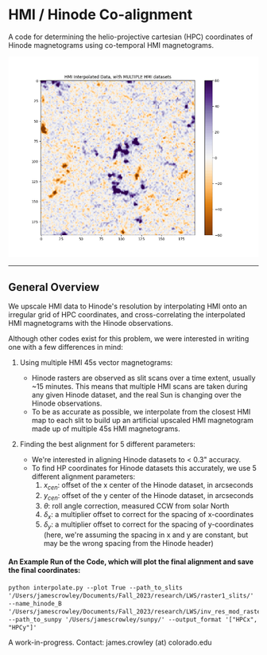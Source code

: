 # HMI / Hinode Co-alignment
A code for determining the helio-projective cartesian (HPC) coordinates of Hinode magnetograms using co-temporal HMI magnetograms.

![Alt text](alignment.gif)


---
## General Overview
We upscale HMI data to Hinode's resolution by interpolating HMI onto an irregular grid of HPC coordinates, and cross-correlating the interpolated HMI magnetograms with the Hinode observations. 

Although other codes exist for this problem, we were interested in writing one with a few differences in mind:

1. Using multiple HMI 45s vector magnetograms:
   - Hinode rasters are observed as slit scans over a time extent, usually ~15 minutes. This means that multiple HMI scans are taken during any given Hinode dataset, and the real Sun is changing over the Hinode observations.
   - To be as accurate as possible, we interpolate from the closest HMI map to each slit to build up an artificial upscaled HMI magnetogram made up of multiple 45s HMI magnetograms.

2. Finding the best alignment for 5 different parameters:
   - We're interested in aligning Hinode datasets to < 0.3" accuracy.
   - To find HP coordinates for Hinode datasets this accurately, we use 5 different alignment parameters:
     1. $x_{cen}$: offset of the x center of the Hinode dataset, in arcseconds
     2. $y_{cen}$: offset of the y center of the Hinode dataset, in arcseconds
     3. $\theta$: roll angle correction, measured CCW from solar North 
     4. $\delta_x$: a multiplier offset to correct for the spacing of x-coordinates   
     5. $\delta_y$: a multiplier offset to correct for the spacing of y-coordinates (here, we're assuming the spacing in x and y are constant, but may be the wrong spacing from the Hinode header)

#### An Example Run of the Code, which will plot the final alignment and save the final coordinates: 

    python interpolate.py --plot True --path_to_slits '/Users/jamescrowley/Documents/Fall_2023/research/LWS/raster1_slits/' --name_hinode_B '/Users/jamescrowley/Documents/Fall_2023/research/LWS/inv_res_mod_raster1.fits' --path_to_sunpy '/Users/jamescrowley/sunpy/' --output_format '["HPCx", "HPCy"]'

A work-in-progress. Contact: james.crowley (at) colorado.edu